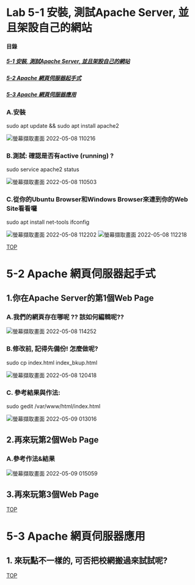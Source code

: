 # Lab 5-1 安裝, 測試Apache Server, 並且架設自己的網站

<a name="000"/>

#### 目錄
##### [5-1 安裝, 測試Apache Server, 並且架設自己的網站](#001)
##### [5-2 Apache 網頁伺服器起手式](#002)
##### [5-3 Apache 網頁伺服器應用](#003)

<a name="001"/>

### A.安裝

sudo apt update && sudo apt install apache2

![螢幕擷取畫面 2022-05-08 110216](https://user-images.githubusercontent.com/89327102/167280033-4d0dfd44-8d5e-4b3b-b4c8-799fa981a807.jpg)

### B.測試: 確認是否有active (running) ?

sudo service apache2 status

![螢幕擷取畫面 2022-05-08 110503](https://user-images.githubusercontent.com/89327102/167280039-8b423edb-4e7c-4f89-8520-794c8e9a59af.jpg)

### C.從你的Ubuntu Browser和Windows Browser來連到你的Web Site看看囉

sudo apt install net-tools
ifconfig

![螢幕擷取畫面 2022-05-08 112202](https://user-images.githubusercontent.com/89327102/167280370-1506ed21-ded0-4676-aa96-caa55adbeac6.jpg)
![螢幕擷取畫面 2022-05-08 112218](https://user-images.githubusercontent.com/89327102/167280375-e7fb7d3a-afee-45f4-9157-76f6b2adcf6b.jpg)

[TOP](#000)

<a name="002"/>

# 5-2 Apache 網頁伺服器起手式

## 1.你在Apache Server的第1個Web Page

### A.我們的網頁存在哪呢 ?? 該如何編輯呢??

![螢幕擷取畫面 2022-05-08 114252](https://user-images.githubusercontent.com/89327102/167281146-7f5c93a7-03dd-428e-9a31-7ad7d02e65da.jpg)

### B.修改前, 記得先備份! 怎麼做呢?

sudo cp index.html index_bkup.html

![螢幕擷取畫面 2022-05-08 120418](https://user-images.githubusercontent.com/89327102/167281292-5c1ea409-157e-4ec8-a790-33b9c443a2de.jpg)

### C. 參考結果與作法:

sudo gedit /var/www/html/index.html

![螢幕擷取畫面 2022-05-09 013016](https://user-images.githubusercontent.com/89327102/167308166-6d8042ea-b53a-4b79-8eef-33f6dbbadb24.jpg)


## 2.再來玩第2個Web Page

### A.參考作法&結果

![螢幕擷取畫面 2022-05-09 015059](https://user-images.githubusercontent.com/89327102/167308980-5d066b2e-cf88-446c-81e6-eda45eacb31d.jpg)

## 3.再來玩第3個Web Page


[TOP](#000)

<a name="003"/>

# 5-3 Apache 網頁伺服器應用

## 1. 來玩點不一樣的, 可否把校網搬過來試試呢? 

[TOP](#000)
